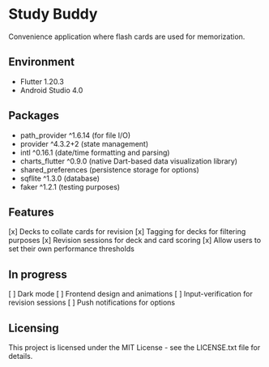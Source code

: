 # Study Buddy

Convenience application where flash cards are used for memorization.

## Environment

- Flutter 1.20.3
- Android Studio 4.0

## Packages

- path_provider ^1.6.14 (for file I/O)
- provider ^4.3.2+2 (state management)
- intl ^0.16.1 (date/time formatting and parsing)
- charts_flutter ^0.9.0 (native Dart-based data visualization library)
- shared_preferences (persistence storage for options)
- sqflite ^1.3.0 (database)
- faker ^1.2.1 (testing purposes)

## Features

[x] Decks to collate cards for revision
[x] Tagging for decks for filtering purposes
[x] Revision sessions for deck and card scoring
[x] Allow users to set their own performance thresholds

## In progress
[ ] Dark mode
[ ] Frontend design and animations
[ ] Input-verification for revision sessions
[ ] Push notifications for options

## Licensing

This project is licensed under the MIT License - see the LICENSE.txt file for details.